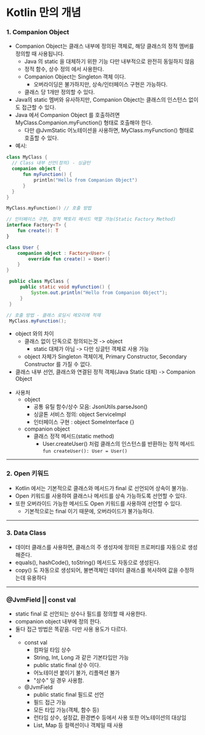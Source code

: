 # Kotlin 만의 개념 

### 1. Companion Object
   - Companion Object는 클래스 내부에 정의된 객체로, 해당 클래스의 정적 멤버를 정의할 때 사용됩니다.
     - Java 의 static 을 대체하기 위한 기능 다만 내부적으로 완전히 동일하지 않음
     - 정적 함수, 상수 정의 에서 사용한다. 
     - Companion Object는 Singleton 객체 이다.
       - 오버라이딩은 불가하지만, 상속/인터페이스 구현은 가능하다.
     - 클래스 당 1개만 정의할 수 있다.
   - Java의 static 멤버와 유사하지만, Companion Object는 클래스의 인스턴스 없이도 접근할 수 있다.
   - Java 에서 Companion Object 를 호출하려면 MyClass.Companion.myFunction() 형태로 호출해야 한다.
     - 다만 @JvmStatic 어노테이션을 사용하면, MyClass.myFunction() 형태로 호출할 수 있다.
- 예시:
```kotlin
class MyClass {
  // Class 내부 선언(정의) - 싱글턴 
  companion object {
      fun myFunction() {
          println("Hello from Companion Object")
      }
  }
}

MyClass.myFunction() // 호출 방법

// 인터페이스 구현, 정적 팩토리 메서드 역할 가능(Static Factory Method)
interface Factory<T> {
    fun create(): T
}

class User {
    companion object : Factory<User> {
        override fun create() = User()
    }
}
```
```java
 public class MyClass {
     public static void myFunction() {
         System.out.println("Hello from Companion Object");
     }
 }
 
// 호출 방법 - 클래스 로딩시 메모리에 적재
 MyClass.myFunction();   
```

- object 와의 차이
  - 클래스 없이 단독으로 정의되는것 -> object
    - static 대체가 아님 -> 다만 싱글턴 객체로 사용 가능
  - object 자체가 Singleton 객체이게, Primary Constructor, Secondary Constructor 를 가질 수 없다.
- 클래스 내부 선언, 클래스와 연결된 정적 객체(Java Static 대체) -> Companion Object
<br><br>
- 사용처
  - object
    - 공통 유틸 함수/상수 모음: JsonUtils.parseJson()
    - 싱글톤 서비스 정의: object ServiceImpl
    - 인터페이스 구현 : object SomeInterface {}
  - companion object
    - 클래스 정적 메서드(static method)
      - User.createUser() 처럼 클래스의 인스턴스를 반환하는 정적 메서드 `fun createUser(): User = User()`

---
### 2. Open 키워드
- Kotlin 에서는 기본적으로 클래스와 메서드가 final 로 선언되어 상속이 불가능.
- Open 키워드를 사용하여 클래스나 메서드를 상속 가능하도록 선언할 수 있다.
- 또한 오버라이드 가능한 메서드도 Open 키워드를 사용하여 선언할 수 있다.
  - 기본적으로는 final 이기 때문에, 오버라이드가 불가능하다.

---

### 3. Data Class
- 데이터 클래스를 사용하면, 클래스의 주 생성자에 정의된 프로퍼티를 자동으로 생성해준다.
- equals(), hashCode(), toString() 메서드도 자동으로 생성된다.
- copy() 도 자동으로 생성되어, 불변객체인 데이터 클래스를 복사하여 값을 수정하는데 유용하다

---
### @JvmField || const val 
- static final 로 선언되는 상수나 필드를 정의할 때 사용한다.
- companion object 내부에 정의 한다.
- 둘다 접근 방법은 똑같음. 다만 사용 용도가 다르다.
- 
  - const val
    - 컴파일 타임 상수
    - String, Int, Long 과 같은 기본타입만 가능
    - public static final 상수 이다.
    - 어노테이션 붙이기 불가, 리플렉션 불가
    - "상수" 일 경우 사용함.
  - @JvmField
    - public static final 필드로 선언
    - 필드 접근 가능 
    - 모든 타입 가능(객체, 함수 등)
    - 런타임 상수, 설정값, 환경변수 등에서 사용 또한 어노테이션의 대상임
    - List, Map 등 컬렉션이나 객체일 때 사용
